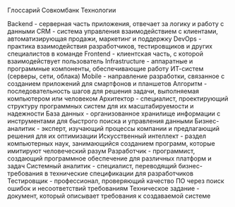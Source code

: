 Глоссарий 
Совкомбанк Технологии

Backend - серверная часть приложения, отвечает за логику и работу с данными
CRM - система управления взаимодействием с клиентами, автоматизирующая продажи, маркетинг и поддержку
DevOps - практика взаимодействия разработчиков, тестировщиков и других специалистов в команде
Frontend - клиентская часть, с которой взаимодействует пользователь
Infrastructure - аппаратные и программные компоненты, обеспечивающие работу ИТ-систем (серверы, сети, облака)
Mobile - направление разработки, связанное с созданием приложений для смартфонов и планшетов
Алгоритм - последовательность шагов для решения задачи, выполняемая компьютером или человеком
Архитектор - специалист, проектирующий структуру программных систем для их масштабируемости и надежности
База данных - организованное хранилище информации с инструментами для быстрого поиска и управления данными
Бизнес-аналитик - эксперт, изучающий процессы компании и предлагающий решения для их оптимизации
Искусственный интеллект - раздел компьютерных наук, занимающийся созданием программ, которые имитируют человеческий разум
Разработчик - программист, создающий программное обеспечение для различных платформ и задач
Системный аналитик - специалист, переводящий бизнес-требования в технические спецификации для разработчиков
Тестировщик - профессионал, проверяющий качество ПО через поиск ошибок и несоответствий требованиям
Техническое задание - документ, который описывает требования к создаваемой системе
